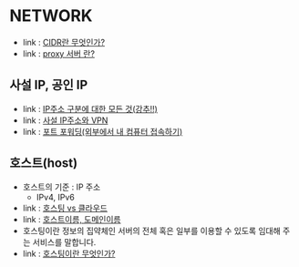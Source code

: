 # NETWORK
- link : [CIDR란 무엇인가?](https://www.nakjunizm.com/2020/01/29/Cidr/)
- link : [proxy 서버 란?](https://yunyoung1819.tistory.com/9)

## 사설 IP, 공인 IP
- link : [IP주소 구분에 대한 모든 것(강추!!)](http://gotocloud.co.kr/?p=320)
- link : [사설 IP주소와 VPN](https://velog.io/@noyo0123/VPN%EC%9D%B4%EB%9E%80-czk1z1of8x)
- link : [포트 포워딩(외부에서 내 컴퓨터 접속하기)](http://webprogramming.co.kr/admins_blog/1397)

## 호스트(host)
- 호스트의 기준 : IP 주소
    - IPv4, IPv6
- link : [호스팅 vs 클라우드](https://brunch.co.kr/@gabianow/6#comment)
- link : [호스트이름, 도메인이름](https://dnssec.tistory.com/26)
- 호스팅이란 정보의 집약체인 서버의 전체 혹은 일부를 이용할 수 있도록 임대해 주는 서비스를 말합니다.
- link : [호스팅이란 무엇인가?](http://blog.wishket.com/%ED%98%B8%EC%8A%A4%ED%8C%85%EC%9D%B4%EB%9E%80-%EB%AC%B4%EC%97%87%EC%9D%BC%EA%B9%8C-%EA%B7%B8%EB%A6%B0%ED%81%B4%EB%9D%BC%EC%9D%B4%EC%96%B8%ED%8A%B8/)